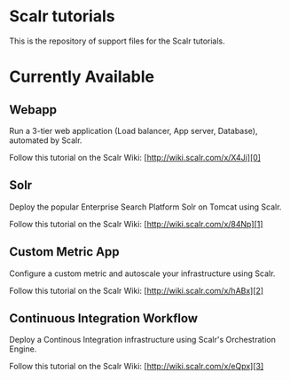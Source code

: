 Scalr tutorials
===============

This is the repository of support files for the Scalr tutorials.


Currently Available
===================

Webapp
------

Run a 3-tier web application (Load balancer, App server, Database), automated
by Scalr.

Follow this tutorial on the Scalr Wiki: [http://wiki.scalr.com/x/X4Ji][0]


Solr
----

Deploy the popular Enterprise Search Platform Solr on Tomcat using Scalr.

Follow this tutorial on the Scalr Wiki: [http://wiki.scalr.com/x/84Np][1]


Custom Metric App
-----------------

Configure a custom metric and autoscale your infrastructure using Scalr.

Follow this tutorial on the Scalr Wiki: [http://wiki.scalr.com/x/hABx][2]


Continuous Integration Workflow
-------------------------------

Deploy a Continous Integration infrastructure using Scalr's Orchestration
Engine.

Follow this tutorial on the Scalr Wiki: [http://wiki.scalr.com/x/eQpx][3]


  [0]: http://wiki.scalr.com/x/X4Ji
  [1]: http://wiki.scalr.com/x/84Np
  [2]: http://wiki.scalr.com/x/hABx
  [3]: http://wiki.scalr.com/x/eQpx
